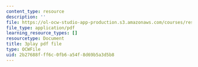 ```yaml
---
content_type: resource
description: ''
file: https://ol-ocw-studio-app-production.s3.amazonaws.com/courses/res-18-005-highlights-of-calculus-spring-2010/2b27688fff6c0fb6a54f8d69b5a3d5b8_5ZpqI8zz1HM.pdf
file_type: application/pdf
learning_resource_types: []
resourcetype: Document
title: 3play pdf file
type: OCWFile
uid: 2b27688f-ff6c-0fb6-a54f-8d69b5a3d5b8
---
```

